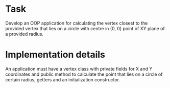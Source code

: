 # Task
Develop an OOP application for calculating the vertex closest to the provided vertex that lies on a circle with centre
in (0, 0) point of XY plane of a provided radius.

# Implementation details
An application must have a vertex class with private fields for X and Y coordinates and public method to calculate
the point that lies on a circle of certain radius, getters and an initialization constructor.
